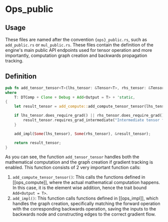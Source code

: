 # Ops_public

## Usage

These files are named after the convention `{ops}_public.rs`, such as `add_public.rs` or `mul_public.rs`. These files contain the definition of the engine's main public API endpoints used for tensor operation and more importantly, computation graph creation and backwards propagation tracking.

## Definition

```rust
pub fn add_tensor_tensor<T>(lhs_tensor: &Tensor<T>, rhs_tensor: &Tensor<T>) -> Tensor<T>
where
    T: DTComp + Clone + Debug + Add<Output = T> + 'static,
{
    let result_tensor = add_compute::add_compute_tensor_tensor(lhs_tensor, rhs_tensor);

    if lhs_tensor.does_require_grad() || rhs_tensor.does_require_grad() {
        result_tensor.requires_grad_intermediate("Intermediate tensor from add");
    }

    add_impl(Some(lhs_tensor), Some(rhs_tensor), &result_tensor);

    return result_tensor;
}
```

As you can see, the function `add_tensor_tensor` handles both the mathematical computation and the graph creation if gradient tracking is enabled. This function consists of 2 very important function calls:
1. `add_compute_tensor_tensor()`: This calls the functions defined in [[ops_compute]], where the actual mathematical computation happens. In this case, it is the element wise addition, hence the trait bound `Add<Output = T>`.
2. `add_impl()`: This function calls functions defined in [[ops_impl]], which handles the graph creation, specifically matching the forward operation with the corresponding backwards operation, saving the inputs to the backwards node and constructing edges to the correct gradient flow.